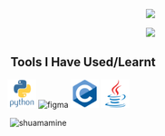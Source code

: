 <p align="center">
  <img src="https://capsule-render.vercel.app/api?type=rounded-&color=0:c2e59c,100:64b3f4&text=Hello%20Everyone!&fontColor=271b67&height=100&section=header"/>
</p>

<p align="center">
      <img src="https://media.tenor.com/gWrScqSRus8AAAAC/twilight-spyxfamily-glasses.gif"/>
</p>
<h2> &nbsp;Tools I Have Used/Learnt</h2>
<p align="left"> 
  <img src="https://raw.githubusercontent.com/devicons/devicon/master/icons/python/python-original-wordmark.svg" alt="python" width="50" height="50" />
  <img src="https://cdn.jsdelivr.net/gh/devicons/devicon/icons/figma/figma-original.svg" alt="figma" width="50" height="50"/>
  <img src="https://raw.githubusercontent.com/devicons/devicon/master/icons/c/c-original.svg" alt="c" width="50" height="50"/>
  <img src="https://raw.githubusercontent.com/devicons/devicon/master/icons/java/java-original.svg" alt="java" width="50" height="50"/>
  </p>
  <p>&nbsp;<img align="center" src="https://github-readme-stats.vercel.app/api?username=shuamamine&show_icons=true&locale=en" alt="shuamamine" /></p>
<!--
**shuamamine/shuamamine** is a ✨ _special_ ✨ repository because its `README.md` (this file) appears on your GitHub profile.

Here are some ideas to get you started:

- 🔭 I’m currently working on ...
- 🌱 I’m currently learning ...
- 👯 I’m looking to collaborate on ...
- 🤔 I’m looking for help with ...
- 💬 Ask me about ...
- 📫 How to reach me: ...
- 😄 Pronouns: ...
- ⚡ Fun fact: ...
-->

